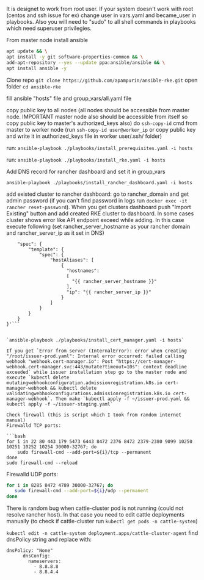
It is designet to work from root user. If your system doesn't work with root (centos and ssh issue for ex) change user in vars.yaml and became_user in playbooks.
Also you will need to "sudo" to all shell commands in playbooks which need superuser privilegies.


From master node install ansible
```bash
apt update && \
apt install -y git software-properties-common && \
add-apt-repository --yes --update ppa:ansible/ansible && \
apt install ansible -y
```

Clone repo `git clone https://github.com/apampurin/ansible-rke.git`
open folder `cd ansible-rke`

fill ansible "hosts" file and group_vars/all.yaml file

copy public key to all nodes (all nodes should be accessible from master node. IMPORTANT master node also should be accessible from itself so copy public key to master's authorized_keys also)
do `ssh-copy-id` cmd from master to worker node (run `ssh-copy-id user@worker_ip` or copy public key and write it in authorized_keys file in worker user/.ssh/ folder)

run:
`ansible-playbook ./playbooks/install_prerequisites.yaml -i hosts`

run:
`ansible-playbook ./playbooks/install_rke.yaml -i hosts`


Add DNS record for rancher dashboard and set it in group_vars

`ansible-playbook ./playbooks/install_rancher_dashboard.yaml -i hosts`

add existed cluster to rancher dashboard:
go to rancher_domain and get admin password (if you can't find password in logs run `docker exec -it rancher reset-password`). When you get clusters dashboard push "Import Existing" button and add created RKE cluster to dashboard.
In some cases cluster shows error like API endpoint exceed while adding. In this case execute following (set rancher_server_hostname as your rancher domain and rancher_server_ip as it set in DNS)

```kubectl -n cattle-system patch  deployments cattle-cluster-agent --patch '{
    "spec": {
        "template": {
            "spec": {
                "hostAliases": [
                    {
                      "hostnames":
                      [
                        "{{ rancher_server_hostname }}"
                      ],
                      "ip": "{{ rancher_server_ip }}"
                    }
                ]
            }
        }
    }
}'```


`ansible-playbook ./playbooks/install_cert_manager.yaml -i hosts`

If you get `Error from server (InternalError): error when creating "/root/issuer-prod.yaml": Internal error occurred: failed calling webhook "webhook.cert-manager.io": Post "https://cert-manager-webhook.cert-manager.svc:443/mutate?timeout=10s": context deadline exceeded` while issuer installation step go to the master node and execute `kubectl delete mutatingwebhookconfiguration.admissionregistration.k8s.io cert-manager-webhook && kubectl delete validatingwebhookconfigurations.admissionregistration.k8s.io cert-manager-webhook`. Then make `kubectl apply -f ~/issuer-prod.yaml && kubectl apply -f ~/issuer-staging.yaml`

Check firewall (this is script which I took from random internet manual)
Firewalld TCP ports:

```bash
for i in 22 80 443 179 5473 6443 8472 2376 8472 2379-2380 9099 10250 10251 10252 10254 30000-32767; do
    sudo firewall-cmd --add-port=${i}/tcp --permanent
done
sudo firewall-cmd --reload
```

Firewalld UDP ports:

```bash
for i in 8285 8472 4789 30000-32767; do
   sudo firewall-cmd --add-port=${i}/udp --permanent
done
```


There is random bug when cattle-cluster pod is not running (could not resolve rancher host).
In that case you need to edit cattle deployments manually
(to check if cattle-cluster run `kubectl get pods -n cattle-system`)

`kubectl edit -n cattle-system deployment.apps/cattle-cluster-agent`
find dnsPolicy string and replace with:

```
dnsPolicy: "None"
      dnsConfig:
        nameservers:
          - 8.8.8.8
          - 8.8.4.4
```